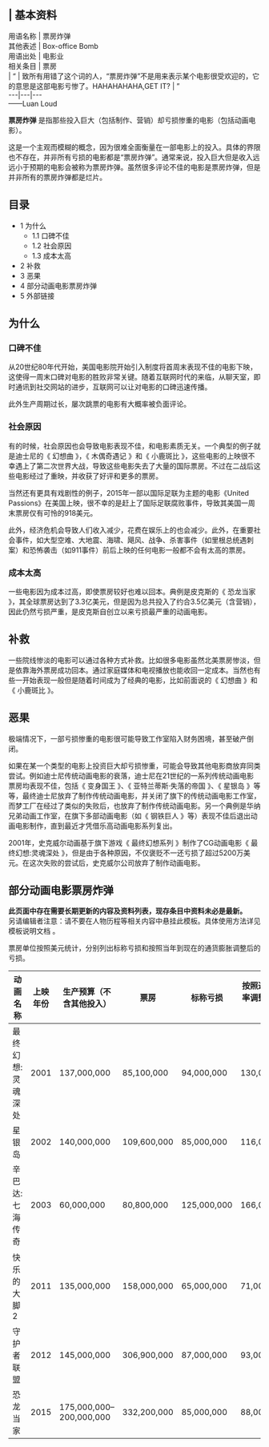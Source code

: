 |  **基本资料**  
---  
用语名称  |  票房炸弹   
其他表述  |  Box-office Bomb   
用语出处  |  电影业   
相关条目  |  票房   
|  “  |  致所有用错了这个词的人，“票房炸弹”不是用来表示某个电影很受欢迎的，它的意思是这部电影亏惨了。HAHAHAHAHA,GET IT?  |  ”   
---|---|---  
——Luan Loud  
  
**票房炸弹** 是指那些投入巨大（包括制作、营销）却亏损惨重的电影（包括动画电影）。

这是一个主观而模糊的概念，因为很难全面衡量在一部电影上的投入。具体的界限也不存在，并非所有亏损的电影都是“票房炸弹”。通常来说，投入巨大但是收入远远小于预期的电影会被称为票房炸弹。虽然很多评论不佳的电影是票房炸弹，但是并非所有的票房炸弹都是烂片。

##  目录

  * 1  为什么 
    * 1.1  口碑不佳 
    * 1.2  社会原因 
    * 1.3  成本太高 
  * 2  补救 
  * 3  恶果 
  * 4  部分动画电影票房炸弹 
  * 5  外部链接 

##  为什么

###  口碑不佳

从20世纪80年代开始，美国电影院开始引入制度将首周末表现不佳的电影下映，这使得一周末口碑对电影的胜败非常关键。随着互联网时代的来临，从聊天室，即时通讯到社交网站的进步，互联网可以让对电影的口碑迅速传播。

此外生产周期过长，屡次跳票的电影有大概率被负面评论。

###  社会原因

有的时候，社会原因也会导致电影表现不佳，和电影素质无关。一个典型的例子就是迪士尼的《  幻想曲  》，《  木偶奇遇记  》和《  小鹿斑比
》，这些电影的上映很不幸遇上了第二次世界大战，导致这些电影失去了大量的国际票房。不过在二战后这些电影经过了重映，并收获了好评和更多的票房。

当然还有更具有戏剧性的例子，2015年一部以国际足联为主题的电影《United
Passions》在美国上映，很不幸的是赶上了国际足联腐败事件，导致其美国一周末票房仅有可怜的918美元。

此外，经济危机会导致人们收入减少，花费在娱乐上的也会减少。此外，在重要社会事件，如大型空难、大地震、海啸、飓风、战争、杀害事件（如里根总统遇刺案）和恐怖袭击（如911事件）前后上映的任何电影一般都不会有太高的票房。

###  成本太高

一些电影因为成本过高，即使票房较好也难以回本。典例是皮克斯的《  恐龙当家
》，其全球票房达到了3.3亿美元，但是因为总共投入了约合3.5亿美元（含营销），因此仍然亏损严重，是皮克斯自创立以来亏损最严重的动画电影。

##  补救

一些院线惨淡的电影可以通过各种方式补救。比如很多电影虽然北美票房惨淡，但是依靠海外票房成功回本。通过家庭媒体和电视播放也能收回一定成本。当然也有些一开始表现一般但是随着时间成为了经典的电影，比如前面说的《
幻想曲  》和《  小鹿斑比  》。

##  恶果

极端情况下，一部亏损惨重的电影很可能导致工作室陷入财务困境，甚至破产倒闭。

如果在某一个类型的电影上投资巨大却亏损惨重，可能会导致其他电影商放弃同类尝试。例如迪士尼传统动画电影的衰落，迪士尼在21世纪的一系列传统动画电影票房均表现不佳，包括《
变身国王  》、《  亚特兰蒂斯·失落的帝国  》、《  星银岛
》等等，最终迪士尼放弃了制作传统动画电影，并关闭了旗下的传统动画电影工作室，而梦工厂在经过了类似的失败后，也放弃了制作传统动画电影。另一个典例是华纳兄弟动画工作室，在旗下多部动画电影（如《
钢铁巨人  》等）表现不佳后退出动画电影制作，直到最近才凭借乐高动画电影系列复出。

2001年，史克威尔动画基于旗下游戏《  最终幻想系列  》制作了CG动画电影《  最终幻想:灵魂深处
》，但是由于各种原因，不仅褒贬不一还亏损了超过5200万美元。在这次失败的尝试后，史克威尔公司放弃了制作动画电影。

##  部分动画电影票房炸弹

**此页面中存在需要长期更新的内容及资料列表，现存条目中资料未必是最新。**  
另请编辑者注意：请不要在人物历程等相关内容中悬挂此模板。具体使用方法详见  模板说明文档  。

票房单位按照美元统计，分别列出标称亏损和按照当年到现在的通货膨胀调整后的亏损。

|  动画名称  |  上映年份  |  生产预算（不含其他投入）  |  票房  |  标称亏损  |  按照通货膨胀率调整后的亏损  |  国家   
---|---|---|---|---|---|---  
最终幻想:灵魂深处  |  2001  |  137,000,000  |  85,100,000  |  94,000,000  |  130,000,000  |  日本   
星银岛  |  2002  |  140,000,000  |  109,600,000  |  85,000,000  |  116,000,000  |  美国   
辛巴达:七海传奇  |  2003  |  60,000,000  |  80,800,000  |  125,000,000  |  166,000,000  |  美国   
快乐的大脚2  |  2011  |  135,000,000  |  158,000,000  |  65,000,000  |  71,000,000  |  澳大利亚/美国   
守护者联盟  |  2012  |  145,000,000  |  306,900,000  |  87,000,000  |  93,000,000  |  美国   
恐龙当家  |  2015  |  175,000,000–200,000,000  |  332,200,000  |  85,000,000  |  88,000,000  |  美国   
  
  